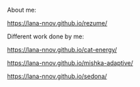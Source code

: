 About me:

https://lana-nnov.github.io/rezume/

Different work done by me:

https://lana-nnov.github.io/cat-energy/    

https://lana-nnov.github.io/mishka-adaptive/

https://lana-nnov.github.io/sedona/


	
